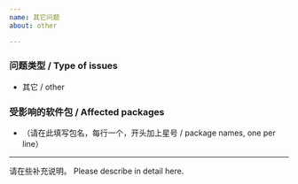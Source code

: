 ```yaml
---
name: 其它问题
about: other

---
```


### 问题类型 / Type of issues

* 其它 / other

### 受影响的软件包 / Affected packages

* （请在此填写包名，每行一个，开头加上星号 / package names, one per line）

----

请在些补充说明。
Please describe in detail here.
